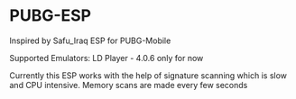 # PUBG-ESP

Inspired by Safu_Iraq
ESP for PUBG-Mobile

Supported Emulators: LD Player - 4.0.6 only for now

Currently this ESP works with the help of signature scanning which is slow and CPU intensive.
Memory scans are made every few seconds

